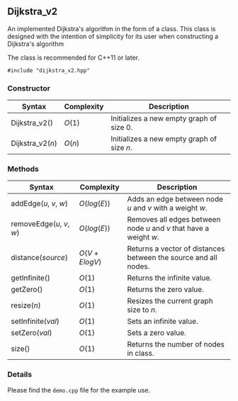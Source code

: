 ## Dijkstra_v2<ValueType>
An implemented Dijkstra's algorithm in the form of a class. This class is designed with the intention of simplicity for its user when constructing a Dijkstra's algorithm
    
The class is recommended for C++11 or later.

`#include "dijkstra_v2.hpp"`

### Constructor
| Syntax           | Complexity | Description                               |
| ---------------- | ---------- | ----------------------------------------- |
| Dijkstra_v2()    | $O(1)$     | Initializes a new empty graph of size 0.  |
| Dijkstra_v2($n$) | $O(n)$     | Initializes a new empty graph of size $n$.|
    
### Methods
| Syntax                    | Complexity      | Description                                                       |
| ------------------------- | --------------- | ----------------------------------------------------------------- |
| addEdge($u$, $v$, $w$)    | $O(log(E))$     | Adds an edge between node $u$ and $v$ with a weight $w$.          |
| removeEdge($u$, $v$, $w$) | $O(log(E))$     | Removes all edges between node $u$ and $v$ that have a weight $w$.|
| distance($source$)        | $O(V + E log V)$| Returns a vector of distances between the source and all nodes.   |
| getInfinite()             | $O(1)$          | Returns the infinite value.                                       |
| getZero()                 | $O(1)$          | Returns the zero value.                                           |
| resize($n$)               | $O(1)$          | Resizes the current graph size to $n$.                            |
| setInfinite($val$)        | $O(1)$          | Sets an infinite value.                                           |
| setZero($val$)            | $O(1)$          | Sets a zero value.                                                |
| size()                    | $O(1)$          | Returns the number of nodes in class.                             |
    
### Details
Please find the `demo.cpp` file for the example use.
